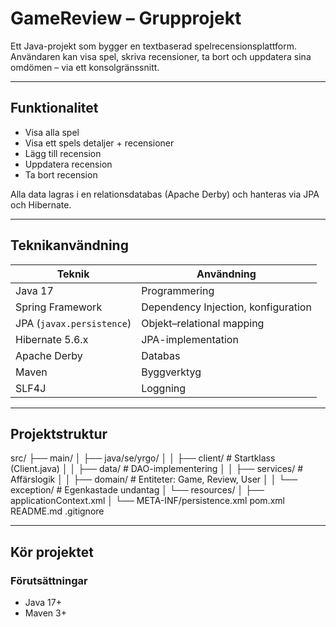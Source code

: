 # GameReview – Grupprojekt

Ett Java-projekt som bygger en textbaserad spelrecensionsplattform. Användaren kan visa spel, skriva recensioner, ta bort och uppdatera sina omdömen – via ett konsolgränssnitt.

---

## Funktionalitet

- Visa alla spel
- Visa ett spels detaljer + recensioner
- Lägg till recension
- Uppdatera recension
- Ta bort recension

Alla data lagras i en relationsdatabas (Apache Derby) och hanteras via JPA och Hibernate.

---

## Teknikanvändning

| Teknik                    | Användning                          |
| ------------------------- | ----------------------------------- |
| Java 17                   | Programmering                       |
| Spring Framework          | Dependency Injection, konfiguration |
| JPA (`javax.persistence`) | Objekt–relational mapping           |
| Hibernate 5.6.x           | JPA-implementation                  |
| Apache Derby              | Databas                             |
| Maven                     | Byggverktyg                         |
| SLF4J                     | Loggning                            |

---

## Projektstruktur

src/
├── main/
│ ├── java/se/yrgo/
│ │ ├── client/ # Startklass (Client.java)
│ │ ├── data/ # DAO-implementering
│ │ ├── services/ # Affärslogik
│ │ ├── domain/ # Entiteter: Game, Review, User
│ │ └── exception/ # Egenkastade undantag
│ └── resources/
│ ├── applicationContext.xml
│ └── META-INF/persistence.xml
pom.xml
README.md
.gitignore

---

## Kör projektet

### Förutsättningar

- Java 17+
- Maven 3+
